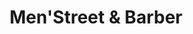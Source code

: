 ---
title: "Men'Street & Barber"
url: /le-puy-sainte-reparade/menstreet-und-barber/
shop: Friseur
---